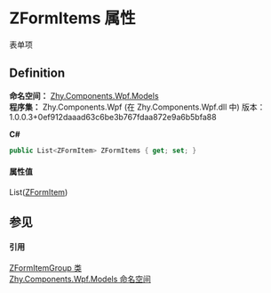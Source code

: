 # ZFormItems 属性


表单项



## Definition
**命名空间：** <a href="N_Zhy_Components_Wpf_Models.md">Zhy.Components.Wpf.Models</a>  
**程序集：** Zhy.Components.Wpf (在 Zhy.Components.Wpf.dll 中) 版本：1.0.0.3+0ef912daaad63c6be3b767fdaa872e9a6b5bfa88

**C#**
``` C#
public List<ZFormItem> ZFormItems { get; set; }
```



#### 属性值
List(<a href="T_Zhy_Components_Wpf_Models_ZFormItem.md">ZFormItem</a>)

## 参见


#### 引用
<a href="T_Zhy_Components_Wpf_Models_ZFormItemGroup.md">ZFormItemGroup 类</a>  
<a href="N_Zhy_Components_Wpf_Models.md">Zhy.Components.Wpf.Models 命名空间</a>  
